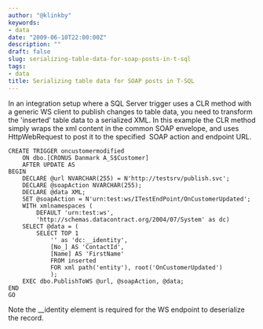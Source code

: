 ```yaml
---
author: "@klinkby"
keywords:
- data
date: "2009-06-10T22:00:00Z"
description: ""
draft: false
slug: serializing-table-data-for-soap-posts-in-t-sql
tags:
- data
title: Serializing table data for SOAP posts in T-SQL
---
```



In an integration setup where a SQL Server trigger uses a CLR method with a generic WS client to publish changes to table data, you need to transform the 'inserted' table data to a serialized XML. In this example the CLR method simply wraps the xml content in the common SOAP envelope, and uses HttpWebRequest to post it to the specified  SOAP action and endpoint URL. 

<pre class="csharpcode"><code><span class="kwrd">CREATE</span> <span class="kwrd">TRIGGER</span> oncustomermodified
 <span class="kwrd">   ON</span> dbo.[CRONUS Danmark A_S$Customer]
 <span class="kwrd">   AFTER</span> <span class="kwrd">UPDATE</span> <span class="kwrd">AS</span> 
<span class="kwrd">BEGIN</span>
    <span class="kwrd">DECLARE</span> @url NVARCHAR(255) = N<span class="str">'http://testsrv/publish.svc'</span>;
    <span class="kwrd">DECLARE</span> @soapAction NVARCHAR(255);
    <span class="kwrd">DECLARE</span> @<span class="kwrd">data</span> XML;
    <span class="kwrd">SET</span> @soapAction = N<span class="str">'urn:test:ws/ITestEndPoint/OnCustomerUpdated'</span>;
    <span class="kwrd">WITH</span> xmlnamespaces (
        <span class="kwrd">DEFAULT</span> <span class="str">'urn:test:ws'</span>, 
        <span class="str">'http://schemas.datacontract.org/2004/07/System'</span> <span class="kwrd">as</span> dc)
    <span class="kwrd">SELECT</span> @<span class="kwrd">data</span> = (
        <span class="kwrd">SELECT</span> <span class="kwrd">TOP</span> 1 
            <span class="str">''</span> <span class="kwrd">as</span> <span class="str">'dc:__identity'</span>, 
            [No_] <span class="kwrd">AS</span> <span class="str">'ContactId'</span>, 
            [Name] <span class="kwrd">AS</span> <span class="str">'FirstName'</span> 
            <span class="kwrd">FROM</span> inserted 
            <span class="kwrd">FOR</span> xml <span class="kwrd">path</span>(<span class="str">'entity'</span>), root(<span class="str">'OnCustomerUpdated'</span>) 
            );    
    <span class="kwrd">EXEC</span> dbo.PublishToWS @url, @soapAction, @<span class="kwrd">data</span>;
<span class="kwrd">END</span>
GO</code></pre>

Note the __identity element is required for the WS endpoint to deserialize the record.

